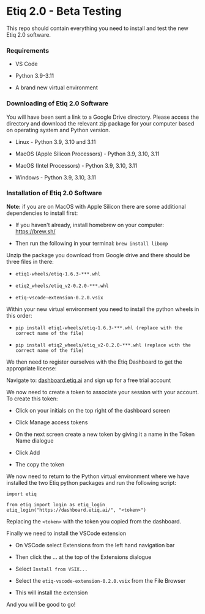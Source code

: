 # Etiq 2.0 - Beta Testing

This repo should contain everything you need to install and test the new Etiq 2.0 software.

### Requirements

-   VS Code

-   Python 3.9-3.11

-   A brand new virtual environment

### Downloading of Etiq 2.0 Software

You will have been sent a link to a Google Drive directory. Please access the directory and download the relevant zip package for your computer based on operating system and Python version.

-   Linux - Python 3.9, 3.10 and 3.11

-   MacOS (Apple Silicon Processors) - Python 3.9, 3.10, 3.11

-   MacOS (Intel Processors) - Python 3.9, 3.10, 3.11

-   Windows - Python 3.9, 3.10, 3.11

### Installation of Etiq 2.0 Software

**Note:** if you are on MacOS with Apple Silicon there are some additional dependencies to install first:

-   If you haven't already, install homebrew on your computer: <https://brew.sh/>

-   Then run the following in your terminal: `brew install libomp`

Unzip the package you download from Google drive and there should be three files in there:

-   `etiq1-wheels/etiq-1.6.3-***.whl`

-   `etiq2_wheels/etiq_v2-0.2.0-***.whl`

-   `etiq-vscode-extension-0.2.0.vsix`

Within your new virtual environment you need to install the python wheels in this order:

-   `pip install etiq1-wheels/etiq-1.6.3-***.whl (replace with the correct name of the file)`

-   `pip install etiq2_wheels/etiq_v2-0.2.0-***.whl (replace with the correct name of the file)`

We then need to register ourselves with the Etiq Dashboard to get the appropriate license:

Navigate to: [dashboard.etiq.ai](https://dashboard.etiq.ai/) and sign up for a free trial account

We now need to create a token to associate your session with your account. To create this token:

-   Click on your initials on the top right of the dashboard screen

-   Click Manage access tokens

-   On the next screen create a new token by giving it a name in the Token Name dialogue

-   Click Add

-   The copy the token

We now need to return to the Python virtual environment where we have installed the two Etiq python packages and run the following script:

```         
import etiq

from etiq import login as etiq_login
etiq_login("https://dashboard.etiq.ai/", "<token>")
```

Replacing the `<token>` with the token you copied from the dashboard.

Finally we need to install the VSCode extension

-   On VSCode select Extensions from the left hand navigation bar

-   Then click the ... at the top of the Extensions dialogue

-   Select `Install from VSIX...`

-   Select the `etiq-vscode-extension-0.2.0.vsix` from the File Browser

-   This will install the extension

And you will be good to go!

